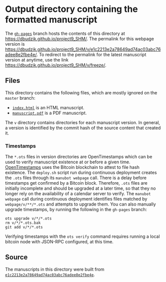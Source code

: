 # Output directory containing the formatted manuscript

The [`gh-pages`](https://github.com/dbudzik/project9_SHM/tree/gh-pages) branch hosts the contents of this directory at <https://dbudzik.github.io/project9_SHM/>.
The permalink for this webpage version is <https://dbudzik.github.io/project9_SHM/v/e1c2213e2a78649ad74ac03abc76adee8e2fbe4e/>.
To redirect to the permalink for the latest manuscript version at anytime, use the link <https://dbudzik.github.io/project9_SHM/v/freeze/>.

## Files

This directory contains the following files, which are mostly ignored on the `master` branch:

+ [`index.html`](index.html) is an HTML manuscript.
+ [`manuscript.pdf`](manuscript.pdf) is a PDF manuscript.

The `v` directory contains directories for each manuscript version.
In general, a version is identified by the commit hash of the source content that created it.

### Timestamps

The `*.ots` files in version directories are OpenTimestamps which can be used to verify manuscript existence at or before a given time.
[OpenTimestamps](https://opentimestamps.org/) uses the Bitcoin blockchain to attest to file hash existence.
The `deploy.sh` script run during continuous deployment creates the `.ots` files through its `manubot webpage` call.
There is a delay before timestamps get confirmed by a Bitcoin block.
Therefore, `.ots` files are initially incomplete and should be upgraded at a later time, so that they no longer rely on the availability of a calendar server to verify.
The `manubot webpage` call during continuous deployment identifies files matched by `webpage/v/**/*.ots` and attempts to upgrade them.
You can also manually upgrade timestamps, by running the following in the `gh-pages` branch:

```shell
ots upgrade v/*/*.ots
rm v/*/*.ots.bak
git add v/*/*.ots
```

Verifying timestamps with the `ots verify` command requires running a local bitcoin node with JSON-RPC configured, at this time.

## Source

The manuscripts in this directory were built from
[`e1c2213e2a78649ad74ac03abc76adee8e2fbe4e`](https://github.com/dbudzik/project9_SHM/commit/e1c2213e2a78649ad74ac03abc76adee8e2fbe4e).
